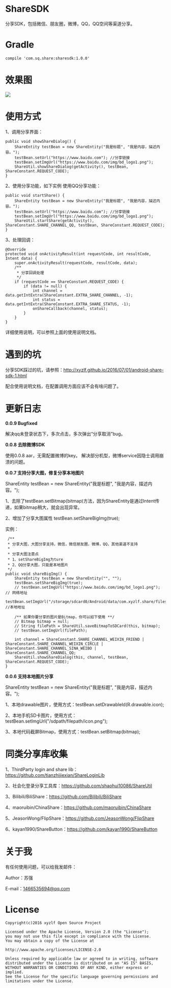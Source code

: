 # ShareSDK
分享SDK，包括微信、朋友圈，微博，QQ，QQ空间等渠道分享。

# Gradle
    compile 'com.sq.share:sharesdk:1.0.0'

# 效果图
<img src="share.png"/>

# 使用方式

1、调用分享界面：

	public void showShareDialog() {
        ShareEntity testBean = new ShareEntity("我是标题", "我是内容，描述内容。");
        testBean.setUrl("https://www.baidu.com"); //分享链接
        testBean.setImgUrl("https://www.baidu.com/img/bd_logo1.png");
        ShareUtil.showShareDialog(getActivity(), testBean, ShareConstant.REQUEST_CODE);
    }

2、使用分享功能，如下实例 使用QQ分享功能：

	public void startShare() {
        ShareEntity testBean = new ShareEntity("我是标题", "我是内容，描述内容。");
        testBean.setUrl("https://www.baidu.com"); //分享链接
        testBean.setImgUrl("https://www.baidu.com/img/bd_logo1.png");
        ShareUtil.startShare(getActivity(), ShareConstant.SHARE_CHANNEL_QQ, testBean, ShareConstant.REQUEST_CODE);
    }

3、处理回调：

	@Override
    protected void onActivityResult(int requestCode, int resultCode, Intent data) {
        super.onActivityResult(requestCode, resultCode, data);
        /**
         * 分享回调处理
         */
        if (requestCode == ShareConstant.REQUEST_CODE) {
            if (data != null) {
                int channel = data.getIntExtra(ShareConstant.EXTRA_SHARE_CHANNEL, -1);
                int status = data.getIntExtra(ShareConstant.EXTRA_SHARE_STATUS, -1);
                onShareCallback(channel, status);
            }
        }
    }

详细使用说明，可以参照上面的使用说明文档。

# 遇到的坑

分享SDK踩过的坑，请参照：<http://xyzlf.github.io/2016/07/01/android-share-sdk-1.html>

配合使用说明文档，在配置调用方面应该不会有啥问题了。

# 更新日志

**0.0.9 Bugfixed**

解决qq未登录状态下，多次点击，多次弹出“分享取消”bug。

**0.0.8 去除微博SDK**

使用0.0.8 aar，无需配置微博的key。 解决部分机型，微博service因隐士调用崩溃的问题。

**0.0.7 支持分享大图，修复分享本地图片**

ShareEntity testBean = new ShareEntity("我是标题", "我是内容，描述内容。");

1、去除了testBean.setBitmap(bitmap)方法，因为ShareEntity是通过Intent传递，如果bitmap稍大，就会出现异常。

2、增加了分享大图属性 testBean.setShareBigImg(true);

实例：

	 /**
     * 分享大图，大图分享支持，微信，微信朋友圈，微博，QQ，其他渠道不支持
     *
     * 分享大图注意点
     * 1、setShareBigImg为ture
     * 2、QQ分享大图，只能是本地图片
     */
    public void shareBigImg() {
        ShareEntity testBean = new ShareEntity("", "");
        testBean.setShareBigImg(true);
		// testBean.setImgUrl("https://www.baidu.com/img/bd_logo1.png"); // 网络地址
        testBean.setImgUrl("/storage/sdcard0/Android/data/com.xyzlf.share/files/com.xyzlf.share_share_pic.png"); //本地地址

        /** 如果你要分享的图片是Bitmap，你可以如下使用 **/
		// Bitmap bitmap = null;
		// String filePath = ShareUtil.saveBitmapToSDCard(this, bitmap);
		// testBean.setImgUrl(filePath);

        int channel = ShareConstant.SHARE_CHANNEL_WEIXIN_FRIEND | ShareConstant.SHARE_CHANNEL_WEIXIN_CIRCLE | ShareConstant.SHARE_CHANNEL_SINA_WEIBO | ShareConstant.SHARE_CHANNEL_QQ;
        ShareUtil.showShareDialog(this, channel, testBean, ShareConstant.REQUEST_CODE);
    }


**0.0.6 支持本地图片分享**

ShareEntity testBean = new ShareEntity("我是标题", "我是内容，描述内容。");

1、本地drawable图片，使用方式：testBean.setDrawableId(R.drawable.icon);

2、本地手机SD卡图片，使用方式：testBean.setImgUrl("/sdpath/filepath/icon.png");

3、本地代码截屏Bitmap，使用方式：testBean.setBitmap(bitmap);

# 同类分享库收集

1、ThirdParty login and share lib：<https://github.com/tianzhijiexian/ShareLoginLib>

2、社会化登录分享工具库：<https://github.com/shaohui10086/ShareUtil>

3、Bilibili/BiliShare：<https://github.com/Bilibili/BiliShare>

4、maoruibin/ChinaShare：<https://github.com/maoruibin/ChinaShare>

5、JeasonWong/FlipShare：<https://github.com/JeasonWong/FlipShare>

6、kayan1990/ShareButton：<https://github.com/kayan1990/ShareButton>

# 关于我
有任何使用问题，可以给我发邮件：

Author：苏强

E-mail：1466535694@qq.com

# License

    Copyright(c)2016 xyzlf Open Source Project
    
    Licensed under the Apache License, Version 2.0 (the "License");
    you may not use this file except in compliance with the License.
    You may obtain a copy of the License at
    
    http://www.apache.org/licenses/LICENSE-2.0
    
    Unless required by applicable law or agreed to in writing, software
    distributed under the License is distributed on an "AS IS" BASIS,
    WITHOUT WARRANTIES OR CONDITIONS OF ANY KIND, either express or implied.
    See the License for the specific language governing permissions and
    limitations under the License.
